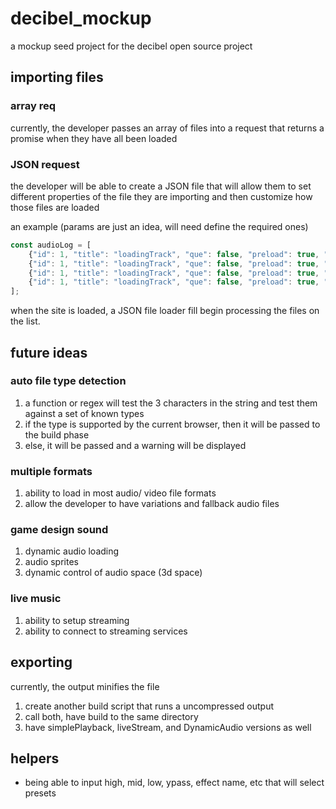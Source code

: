 # decibel_mockup
a mockup seed project for the decibel open source project

## importing files
### array req
currently, the developer passes an array of files into a request that returns a promise when they have all been loaded

### JSON request
the developer will be able to create a JSON file that will allow them to set different properties of the file they are importing and then customize how those files are loaded

an example (params are just an idea, will need define the required ones)
```javascript
const audioLog = [
    {"id": 1, "title": "loadingTrack", "que": false, "preload": true, "other" : "can customize"},
    {"id": 1, "title": "loadingTrack", "que": false, "preload": true, "other" : "can customize"},
    {"id": 1, "title": "loadingTrack", "que": false, "preload": true, "other" : "can customize"},
    {"id": 1, "title": "loadingTrack", "que": false, "preload": true, "other" : "can customize"}
];
```
when the site is loaded, a JSON file loader fill begin processing the files on the list. 


## future ideas

### auto file type detection
1. a function or regex will test the 3 characters in the string and test them against a set of known types
2. if the type is supported by the current browser, then it will be passed to the build phase
3. else, it will be passed and a warning will be displayed

### multiple formats
1. ability to load in most audio/ video file formats
2. allow the developer to have variations and fallback audio files

### game design sound
1. dynamic audio loading
2. audio sprites
3. dynamic control of audio space (3d space)

### live music
1. ability to setup streaming
2. ability to connect to streaming services

## exporting
currently, the output minifies the file
1. create another build script that runs a uncompressed output
2. call both, have build to the same directory
3. have  simplePlayback, liveStream, and DynamicAudio versions as well

## helpers
* being able to input high, mid, low, ypass, effect name, etc that will select presets
